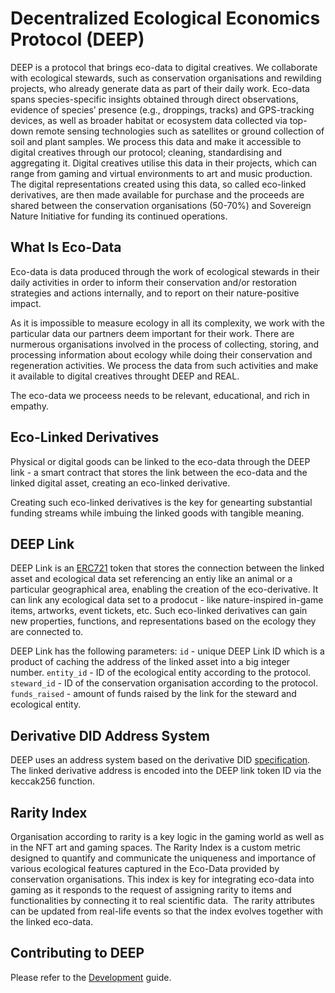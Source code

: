 # Decentralized Ecological Economics Protocol (DEEP)

DEEP is a protocol that brings eco-data to digital creatives. We collaborate with ecological stewards, such as conservation organisations and rewilding projects, who already generate data as part of their daily work. Eco-data spans species-specific insights obtained through direct observations, evidence of species’ presence (e.g., droppings, tracks) and GPS-tracking devices, as well as broader habitat or ecosystem data collected via top-down remote sensing technologies such as satellites or ground collection of soil and plant samples. We process this data and make it accessible to digital creatives through our protocol; cleaning, standardising and aggregating it. Digital creatives utilise this data in their projects, which can range from gaming and virtual environments to art and music production. The digital representations created using this data, so called eco-linked derivatives, are then made available for purchase and the proceeds are shared between the conservation organisations (50-70%) and Sovereign Nature Initiative for funding its continued operations.

## What Is Eco-Data

Eco-data is data produced through the work of ecological stewards in their daily activities in order to inform their conservation and/or restoration strategies and actions internally, and to report on their nature-positive impact.

As it is impossible to measure ecology in all its complexity, we work with the particular data our partners deem important for their work. There are nurmerous organisations involved in the process of collecting, storing, and processing information about ecology while doing their conservation and regeneration activities. We process the data from such activities and make it available to digital creatives throught DEEP and REAL.

The eco-data we proceess needs to be relevant, educational, and rich in empathy.

## Eco-Linked Derivatives

Physical or digital goods can be linked to the eco-data through the DEEP link - a smart contract that stores the link between the eco-data and the linked digital asset, creating an eco-linked derivative.

Creating such eco-linked derivatives is the key for genearting substantial funding streams while imbuing the linked goods with tangible meaning.

## DEEP Link

DEEP Link is an [ERC721](https://ethereum.org/en/developers/docs/standards/tokens/erc-721/) token that stores the connection between the linked asset and ecological data set referencing an entiy like an animal or a particular geographical area, enabling the creation of the eco-derivative. It can link any ecological data set to a prodocut - like nature-inspired in-game items, artworks, event tickets, etc. Such eco-linked derivatives can gain new properties, functions, and representations based on the ecology they are connected to.

DEEP Link has the following parameters:
`id` - unique DEEP Link ID which is a product of caching the address of the linked asset into a big integer number.
`entity_id` - ID of the ecological entity according to the protocol.
`steward_id` - ID of the conservation organisation according to the protocol.
`funds_raised` - amount of funds raised by the link for the steward and ecological entity.

## Derivative DID Address System

DEEP uses an address system based on the derivative DID [specification](https://github.com/KILTprotocol/spec-asset-did). The linked derivative address is encoded into the DEEP link token ID via the keccak256 function.

## Rarity Index

Organisation according to rarity is a key logic in the gaming world as well as in the NFT art and gaming spaces. The Rarity Index is a custom metric designed to quantify and communicate the uniqueness and importance of various ecological features captured in the Eco-Data provided by conservation organisations. This index is key for integrating eco-data into gaming as it responds to the request of assigning rarity to items and functionalities by connecting it to real scientific data.  The rarity attributes can be updated from real-life events so that the index evolves together with the linked eco-data.

## Contributing to DEEP

Please refer to the [Development](development.md) guide.
